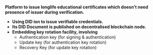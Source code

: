 **Platform to issue longlife educational certificates which doesn't need presence of issuer during verification.**
- **Using DID ion to issue verifiable credentials.**
- **Its DID Document is published on decentralised blockchain node.**
- **Embedding key rotation facility, involving**
  - Authentication key (for signing & authentication)
  - Update key (for authentication key rotation)
  - Recovery Key (for update key rotation)
